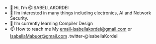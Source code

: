 - 👋 Hi, I’m @ISABELLAKORDEI
- 👀 I’m interested in many things including electronics, AI and Network Security.
- 🌱 I’m currently learning Compiler Design
- 📫 How to reach me 
  My email-Isabellakordei@gmail.com  or IsabellaMabuor@gmail.com
 .twitter-@IsabellaKordeii

<!---
ISABELLAKORDEI/ISABELLAKORDEI is a ✨ special ✨ repository because its `README.md` (this file) appears on your GitHub profile.
You can click the Preview link to take a look at your changes.
--->
